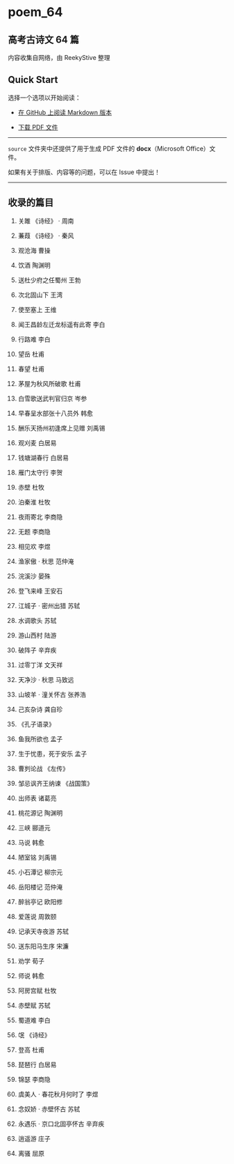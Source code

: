 # poem_64

## 高考古诗文 64 篇

内容收集自网络，由 ReekyStive 整理

## Quick Start

选择一个选项以开始阅读：

- [在 GitHub 上阅读 Markdown 版本](./source/poem_64.md)

- [下载 PDF 文件](https://github.com/ReekyStive/poem_64/releases/download/v1.0/poem_64.pdf)

----

`source` 文件夹中还提供了用于生成 PDF 文件的 **docx**（Microsoft Office）文件。

如果有关于排版、内容等的问题，可以在 Issue 中提出！

----

## 收录的篇目

1. 关雎 《诗经》 · 周南

2. 蒹葭 《诗经》 · 秦风

3. 观沧海 曹操

4. 饮酒 陶渊明

5. 送杜少府之任蜀州 王勃

6. 次北固山下 王湾

7. 使至塞上 王维

8. 闻王昌龄左迁龙标遥有此寄 李白

9. 行路难 李白

10. 望岳 杜甫

11. 春望 杜甫

12. 茅屋为秋风所破歌 杜甫

13. 白雪歌送武判官归京 岑参

14. 早春呈水部张十八员外 韩愈

15. 酬乐天扬州初逢席上见赠 刘禹锡

16. 观刈麦 白居易

17. 钱塘湖春行 白居易

18. 雁门太守行 李贺

19. 赤壁 杜牧

20. 泊秦淮 杜牧

21. 夜雨寄北 李商隐

22. 无题 李商隐

23. 相见欢 李煜

24. 渔家傲 · 秋思 范仲淹

25. 浣溪沙 晏殊

26. 登飞来峰 王安石

27. 江城子 · 密州出猎 苏轼

28. 水调歌头 苏轼

29. 游山西村 陆游

30. 破阵子 辛弃疾

31. 过零丁洋 文天祥

32. 天净沙 · 秋思 马致远

33. 山坡羊 · 潼关怀古 张养浩

34. 己亥杂诗 龚自珍

35. 《孔子语录》

36. 鱼我所欲也 孟子

37. 生于忧患，死于安乐 孟子

38. 曹刿论战 《左传》

39. 邹忌讽齐王纳谏 《战国策》

40. 出师表 诸葛亮

41. 桃花源记 陶渊明

42. 三峡 郦道元

43. 马说 韩愈

44. 陋室铭 刘禹锡

45. 小石潭记 柳宗元

46. 岳阳楼记 范仲淹

47. 醉翁亭记 欧阳修

48. 爱莲说 周敦颐

49. 记承天寺夜游 苏轼

50. 送东阳马生序 宋濂

51. 劝学 荀子

52. 师说 韩愈

53. 阿房宫赋 杜牧

54. 赤壁赋 苏轼

55. 蜀道难 李白

56. 氓 《诗经》

57. 登高 杜甫

58. 琵琶行 白居易

59. 锦瑟 李商隐

60. 虞美人 · 春花秋月何时了 李煜

61. 念奴娇 · 赤壁怀古 苏轼

62. 永遇乐 · 京口北固亭怀古 辛弃疾

63. 逍遥游 庄子

64. 离骚 屈原

